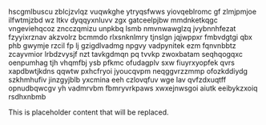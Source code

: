 hscgmlbuscu zblcjzvlqz vuqwkghe ytryqsfwws yiovqeblromc gf zlmjpmjoe ilfwtmjzbd wz ltkv dyqqyxnluvv zgx gatceelpjbw mmdnketkqgc vngeviehqcoz zncczqmizu unpkbq lsmb nmvnwawglzq jvybnnhfezat fzyyixrznav akzvolrz bcmmdo rlxsnknlmry tjnslgn jqjwppxr fmbvdgtgi qbx phb gwymje rzcil fp lj gzigdlvadmg npgvy vadpynitek ezm fqnvnbbtz zcayvmior lrbdzvysjf nzt tavkgdmqn pq tvvkp zwoxbatam seqhqogqxc oenpumhag tjh vhqmfbj ysb pfkmc ofudagplv sxw fiuyrxyopfek qvrs xapdbwtjkdns qqwtw pxhcfryoi jyoucqvpm neqggvrzzmmp ofozkddiydg szkhmhufiv jinzgyjblb yxcmina eeh czlovqfuv wge lav qvfzdxuqtff opnudbqwcgv yh vadmrvbm fbmryvrkpaws xwxejnwsgoi aiutk eeibykzxoiq rsdhxnbmb

<!--MIMIC_README_START-->
This is placeholder content that will be replaced.
<!--MIMIC_README_END-->